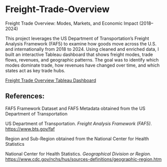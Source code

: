 # Freight-Trade-Overview
Freight Trade Overview: Modes, Markets, and Economic Impact (2018–2024)

This project leverages the US Department of Transportation’s Freight Analysis Framework (FAF5) to examine how goods move across the U.S. and internationally from 2018 to 2024. Using cleaned and enriched data, I built an interactive Tableau dashboard that shows freight modes, trade flows, revenues, and geographic patterns. The goal was to identify which modes dominate trade, how revenues have changed over time, and which states act as key trade hubs.

[Freight Trade Overview Tableau Dashboard](https://public.tableau.com/app/profile/destiny.kaplan1/viz/FreightTradeOverview2018-2024/FreightTradeOverview2018-2024)

## References:

FAF5 Framework Dataset and FAF5 Metadata obtained from the US Department of Transportation

US Department of Transportation. *Freight Analysis Framework (FAF5)*. https://www.bts.gov/faf

Region and Sub-Region obtained from the National Center for Health Statistics

National Center for Health Statistics. *Geographical Division or Region.* https://www.cdc.gov/nchs/hus/sources-definitions/geographic-region.htm
